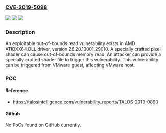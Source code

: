 ### [CVE-2019-5098](https://cve.mitre.org/cgi-bin/cvename.cgi?name=CVE-2019-5098)
![](https://img.shields.io/static/v1?label=Product&message=AMD%20ATI&color=blue)
![](https://img.shields.io/static/v1?label=Version&message=AMD%20ATIDXX64.DLL%20(26.20.13001.29010)%20running%20on%20Radeon%20RX%20550%20%2F%20550%20Series%20VMware%20Workstation%2015%20(15.1.0%20build-13591040)%20with%20Windows%2010%20x64%20as%20guestVM%20&color=brightgreen)
![](https://img.shields.io/static/v1?label=Vulnerability&message=Out%20of%20bounds%20read&color=brightgreen)

### Description

An exploitable out-of-bounds read vulnerability exists in AMD ATIDXX64.DLL driver, version 26.20.13001.29010. A specially crafted pixel shader can cause out-of-bounds memory read. An attacker can provide a specially crafted shader file to trigger this vulnerability. This vulnerability can be triggered from VMware guest, affecting VMware host.

### POC

#### Reference
- https://talosintelligence.com/vulnerability_reports/TALOS-2019-0890

#### Github
No PoCs found on GitHub currently.

